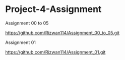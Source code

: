 # Project-4-Assignment

Assignment 00 to 05

https://github.com/Rizwan114/Assignment_00_to_05.git

Assignment 01

https://github.com/Rizwan114/Assignment_01.git
